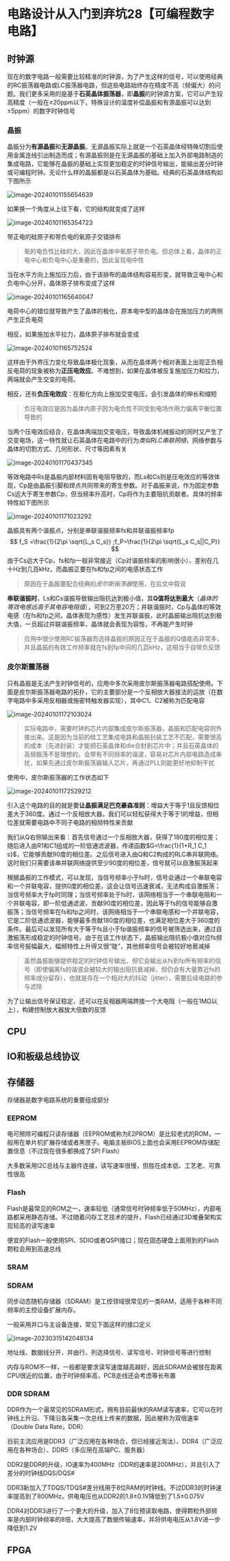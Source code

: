 # 电路设计从入门到弃坑28【可编程数字电路】









## 时钟源

现在的数字电路一般需要比较精准的时钟源，为了产生这样的信号，可以使用经典的RC振荡器电路或LC振荡器电路，但这些电路始终存在精度不高（频偏大）的问题。我们更多采用的是基于**石英晶体振荡器**，即**晶振**的时钟源方案，它可以产生较高精度（一般在±20ppm以下，特殊设计的温度补偿晶振和有源晶振可以达到±5ppm）的数字时钟信号

### 晶振

晶振分为**有源晶振**和**无源晶振**。无源晶振实际上就是一个石英晶体经特殊切割后使用金属连线引出制造而成；有源晶振则是在无源晶振的基础上加入外部电路制造的集成电路，它能够在晶振的基础上实现更加稳定的时钟信号输出，能输出差分时钟或可编程时钟。无论什么样的晶振都是以石英晶体为基础。经典的石英晶体结构如下图所示

![image-20240101155654639](电路设计从入门到弃坑28【可编程数字电路】.assets/image-20240101155654639.png)

如果换一个角度从上往下看，它的结构就变成了这样

![image-20240101165354723](电路设计从入门到弃坑28【可编程数字电路】.assets/image-20240101165354723.png)

带正电的硅原子和带负电的氧原子交错排布

> 氧的电负性比硅的大，因此在晶体中氧原子带负电。但总体上看，晶体的正电中心和负电中心是重叠的，因此呈现电中性

当在水平方向上施加压力后，由于该排布的晶体结构容易形变，就导致正电中心和负电中心分开，晶体原子排布变成了这样

![image-20240101165640047](电路设计从入门到弃坑28【可编程数字电路】.assets/image-20240101165640047.png)

电荷中心的错位就导致产生了晶体的极化，原本电中型的晶体会在施加压力的两侧产生正负电荷

相反，如果施加水平拉力，晶体原子排布就会变成

![image-20240101165752524](电路设计从入门到弃坑28【可编程数字电路】.assets/image-20240101165752524.png)

这样由于外界压力变化导致晶体极化现象，从而在晶体两个相对表面上出现正负相反电荷的现象被称为**正压电效应**。不难想到，如果在晶体被反复施加压力和拉力，两端就会产生交变的电荷。

相反，还有**负压电效应**：在极化方向上施加交变电压，会引发晶体的伸长和缩短

> 负压电效应是因为晶体内原子因为电负性不同受到电场作用力偏离平衡位置导致的

当两个压电效应结合，在晶体两端加交变电压，导致晶体机械振动的同时又产生了交变电场，这一特性就让石英晶体在电路中的行为*类似RLC串联网络*，网络参数与晶体的切割方式、几何形状、尺寸等因素有关

![image-20240101170437345](电路设计从入门到弃坑28【可编程数字电路】.assets/image-20240101170437345.png)

等效电路中Rs是晶振内部材料固有电阻导致的，而Ls和Cs则是压电效应的等效体现，Cp是由晶振引脚和焊点共同带来的寄生参数。对于晶振来说，作为固定参数Cs远大于寄生参数Cp，但当频率升高时，Cp将作为主要阻抗贡献者。具体的频率特性如下图所示

![image-20240101171023292](电路设计从入门到弃坑28【可编程数字电路】.assets/image-20240101171023292.png)

晶振具有两个谐振点，分别是串联谐振频率fs和并联谐振频率fp
$$
f_S =\frac{1}{2\pi \sqrt{L_s C_s}} ;f_P=\frac{1}{2\pi \sqrt{L_s C_s||C_P}}
$$
由于Cs远大于Cp，fs和fp一般非常接近（Cp对谐振频率的影响很小），差别在几十Hz到几百kHz，而晶振正要在fs和fp之间的电感状态工作

> 原因在于晶振要配合经典的*皮尔斯振荡器*使用，在后文中叙说

**串联谐振时**，Ls和Cs谐振导致输出阻抗达到极小值，其**Q值将达到最大**（*晶体的等效电感远高于其电容电阻值*），可到2万至20万；并联谐振时，Cp与晶体的等效电感（在fs和fp之间，晶体表现为感性）发生并联谐振，此时晶振输出阻抗达到极大值，一旦超过并联谐振频率，晶体就会表现为容性，不再能产生时钟

> 应用中很少使用RC振荡器而选择晶振的原因正在于晶振的Q值能高非常多，并且晶振的有效工作频率就在fs到fp中间的几百kHz，这相当于自带负反馈

### 皮尔斯震荡器

只有晶振是无法产生时钟信号的，应用中多次采用皮尔斯振荡器电路搭配使用。下面是皮尔斯振荡器电路的拓扑，它的主要部分是一个反相放大器接法的运放（在数字电路中多采用反相器或施密特触发器实现），其中C1、C2被称为匹配电容

![image-20240101172103024](电路设计从入门到弃坑28【可编程数字电路】.assets/image-20240101172103024.png)

> 实际电路中，需要时钟的芯片内部集成皮尔斯振荡器，晶振和匹配电容则外接出来。这是因为当前的硅工艺集成电路和晶振封装工艺不匹配，需要很高的成本（先进封装）才能把石英晶体和die合封到芯片中；并且石英晶体的高频振荡不是理想的，会带有不同频率的谐波，容易对芯片内部电路造成串扰，如果先通过皮尔斯振荡器输入芯片，再通过PLL则能更好地抑制干扰

使用中，皮尔斯振荡器的工作状态如下

![image-20240101172529212](电路设计从入门到弃坑28【可编程数字电路】.assets/image-20240101172529212.png)

引入这个电路的目的就是要**让晶振满足巴克豪森准则**：增益大于等于1且反馈相位差大于360度。通过一个反相放大器，我们可以轻松获得大于等于1的增益，但相位差就需要电路中不同子电路的相频特性来贡献

我们从Q右侧输出来看：首先信号通过一个反相放大器，获得了180度的相位差；随后进入由R1和C1组成的一阶低通滤波器，传递函数$G=\frac{1}{1+R_1 C_1 s}$，它能够贡献90度的相位差。之后信号进入由Q和C2构成的RLC串并联网络。这时我们只需要该串并联网络提供至少90度的相位差，信号就可以自激振荡起来

根据晶振的工作模式，可以发现，当信号频率小于fs时，信号会通过一个串联电容和一个并联电容，提供0度的相位差，这会让信号迅速衰减，无法构成自激振荡；当信号频率大于fp时同理；当信号频率处于fs时，该网络相当于一个串联电阻和一个并联电容，即一阶低通滤波，贡献90度的相位差，因此等于fs的信号能够自激振荡；当信号频率在fs和fp之间时，该网络相当于一个串联电感和一个并联电容，它是二阶低通滤波器，能够最多贡献180度的相位差，也满足相位差大于360度的条件。最后可以发现所有大于等于fs且小于fp谐振频率的信号被筛选出来，通过自激振荡形成稳定的时钟信号。由于在该工作状态下，晶振输出阻抗极小值对应fs频率信号振幅最大，幅频特性上升得又很“陡”，其他频率信号会被较好地衰减掉

> 虽然晶振能够提供稳定的时钟信号输出，但它会输出从fs到fp所有频率的信号（即使偏离fs的谐波会被较大的输出阻抗衰减掉，但仍会有大量靠近fs的频率成分留存），也就是存在一个相对大的抖动（jitter），需要后续电路的参与滤除

为了让输出信号保证稳定，还可以在反相器两端跨接一个大电阻（一般在1MΩ以上），构建控制放大器放大倍数的反馈

## CPU









## IO和板级总线协议









## 存储器

存储器是数字电路系统的重要组成部分

### EEPROM

电可擦除可编程只读存储器（EEPROM或称为E2PROM）是比较老式的ROM，一般用在单片机扩展存储或者黑匣子。电脑主板BIOS上面也会采用EEPROM存储配置信息（不过现在很多都换成了SPI Flash）

大多数采用I2C总线与主器件连接，读写速率很慢，但胜在成本低、工艺老、可靠性很高

### Flash

Flash是最常见的ROM之一，速率较低（通常信号时钟频率低于50MHz），内部电路都采用静态存储。不过随着闪存工艺技术的提升，Flash已经通过3D堆叠架构实现较高的读写速率

便宜的Flash一般使用SPI、SDIO或者QSPI接口；现在固态硬盘上面用到的Flash颗粒会用到高速总线

### SRAM





### SDRAM

同步动态随机存储器（SDRAM）是工控领域很常见的一类RAM，适用于各种不同频率的主控设备扩展内存。

一般采用并口与主设备连接，常见下面这样的接口定义

![image-20230315142048134](电路设计从入门到弃坑28【可编程数字电路】.assets/image-20230315142048134.png)

地址线、数据线分开，并由行、列选择信号、读写信号、时钟信号等进行控制

内存与ROM不一样，一般都是要求读写速度越高越好，因此SDRAM会被放在距离CPU很近的位置，由于时钟频率高，PCB走线还会考虑等长布置

### DDR SDRAM

DDR作为一个最常见的SDRAM形式，拥有目前最快的RAM读写速率，它可以在时钟线上升沿、下降沿各采集一次总线上传来的数据，因此被称为双倍速率（Double Data Rate，DDR）

目前主流应用是DDR3（广泛应用在各种场合，但已经接近淘汰）、DDR4（广泛应用在各种场合）、DDR5（多应用在高端PC、服务器）

DDR2是DDR的升级，IO速率为400MHz（DDR的速率是200MHz），并且引入了差分的时钟线DQS/DQS#

DDR3新加入了TDQS/TDQS#差分线用于8位RAM的时钟线。不过DDR3的时钟速率提高到了800MHz，供电电压也从DDR2的1.8±0.1V降低到了1.5±0.075V

DDR4对DDR3进行了一个更大的升级，加入了8位预读取电路，使得颗粒外部频率是内部时钟频率的8倍，大大提高了数据传输速率，并将供电电压从1.8V进一步降低到1.2V

## FPGA

